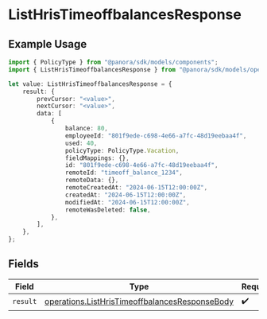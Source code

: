 # ListHrisTimeoffbalancesResponse

## Example Usage

```typescript
import { PolicyType } from "@panora/sdk/models/components";
import { ListHrisTimeoffbalancesResponse } from "@panora/sdk/models/operations";

let value: ListHrisTimeoffbalancesResponse = {
    result: {
        prevCursor: "<value>",
        nextCursor: "<value>",
        data: [
            {
                balance: 80,
                employeeId: "801f9ede-c698-4e66-a7fc-48d19eebaa4f",
                used: 40,
                policyType: PolicyType.Vacation,
                fieldMappings: {},
                id: "801f9ede-c698-4e66-a7fc-48d19eebaa4f",
                remoteId: "timeoff_balance_1234",
                remoteData: {},
                remoteCreatedAt: "2024-06-15T12:00:00Z",
                createdAt: "2024-06-15T12:00:00Z",
                modifiedAt: "2024-06-15T12:00:00Z",
                remoteWasDeleted: false,
            },
        ],
    },
};
```

## Fields

| Field                                                                                                            | Type                                                                                                             | Required                                                                                                         | Description                                                                                                      |
| ---------------------------------------------------------------------------------------------------------------- | ---------------------------------------------------------------------------------------------------------------- | ---------------------------------------------------------------------------------------------------------------- | ---------------------------------------------------------------------------------------------------------------- |
| `result`                                                                                                         | [operations.ListHrisTimeoffbalancesResponseBody](../../models/operations/listhristimeoffbalancesresponsebody.md) | :heavy_check_mark:                                                                                               | N/A                                                                                                              |
